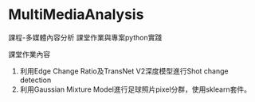 # MultiMediaAnalysis
課程-多媒體內容分析 課堂作業與專案python實踐

課堂作業內容
1. 利用Edge Change Ratio及TransNet V2深度模型進行Shot change detection
2. 利用Gaussian Mixture Model進行足球照片pixel分群，使用sklearn套件。
